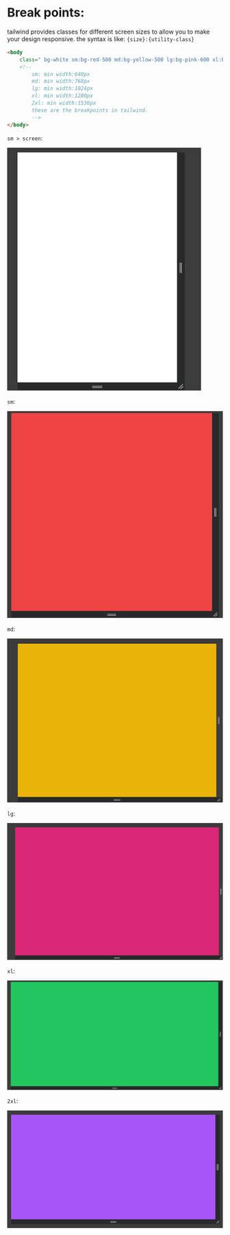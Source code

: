 <!-- @format -->

# Break points:

tailwind provides classes for different screen sizes to allow you to make your design responsive. the syntax is like: `{size}:{utility-class}`

```html
<body
	class=" bg-white sm:bg-red-500 md:bg-yellow-500 lg:bg-pink-600 xl:bg-green-500 2xl:bg-purple-500">
	<!-- 
		sm: min width:640px
		md: min width:768px
		lg: min width:1024px
		xl: min width:1280px
		2xl: min width:1536px
		these are the breakpoints in tailwind.
		-->
</body>
```

`sm > screen`:

![PreSmall](Images/PreSmallBreakPoint.png)

`sm`:

![SmallBreakPoint](Images/SmallBreakPoint.png)

`md`:

![MediumBreakPoint](Images/MediumBreakPoint.png)

`lg`:

![LargeBreakPoint](Images/LargeBreakPoint.png)

`xl`:

![XLBreakPoint](Images/XLBreakPoint.png)

`2xl`:

![2XLBreakPoint](Images/2xlBreakPoint.png)

